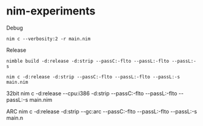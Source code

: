# nim-experiments

Debug

	nim c --verbosity:2 -r main.nim


Release

	nimble build -d:release -d:strip --passC:-flto --passL:-flto --passL:-s

	nim c -d:release -d:strip --passC:-flto --passL:-flto --passL:-s main.nim

32bit
	nim c -d:release --cpu:i386 -d:strip --passC:-flto --passL:-flto --passL:-s main.nim


ARC
	nim c -d:release -d:strip --gc:arc --passC:-flto --passL:-flto --passL:-s main.n